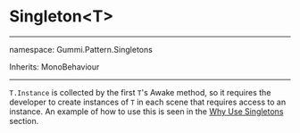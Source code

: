 # Singleton\<T\>

---

namespace: Gummi.Pattern.Singletons

Inherits: MonoBehaviour

---

`T.Instance` is collected by the first `T`'s Awake method, so it requires the developer to create instances of `T` in each scene that requires access to an instance. An example of how to use this is seen in the [Why Use Singletons](#why-use-singletons) section.

